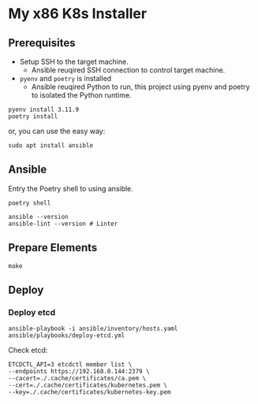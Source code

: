 # My x86 K8s Installer

## Prerequisites

- Setup SSH to the target machine.
  - Ansible reuqired SSH connection to control target machine.
- `pyenv` and `poetry` is installed
  - Ansible reuqired Python to run, this project using pyenv and poetry to isolated the Python runtime.

```shell
pyenv install 3.11.9
poetry install
```

or, you can use the easy way:

```shell
sudo apt install ansible
```

## Ansible

Entry the Poetry shell to using ansible.

```shell
poetry shell

ansible --version
ansible-lint --version # Linter
```

## Prepare Elements

```shell
make
```

## Deploy

### Deploy etcd

```shell
ansible-playbook -i ansible/inventory/hosts.yaml ansible/playbooks/deploy-etcd.yml
```

Check etcd:

```shell
ETCDCTL_API=3 etcdctl member list \
--endpoints https://192.168.0.144:2379 \
--cacert=./.cache/certificates/ca.pem \
--cert=./.cache/certificates/kubernetes.pem \
--key=./.cache/certificates/kubernetes-key.pem
```
